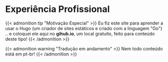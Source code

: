 # Experiência Profissional



<!--more-->

{{< admonition tip "Motivação Especial" >}}
Eu fiz este site para aprender a usar o Hugo (um criador de sites estáticos e criado com a linguagem "Go") .. e coloquei ele aqui no **gihub.io**, um local gratuíto, feito para conteúdo deste tipo!
{{< /admonition >}}

{{< admonition warning "Tradução em andamento" >}}
Nem todo conteúdo está em pt-br!
{{< /admonition >}}




